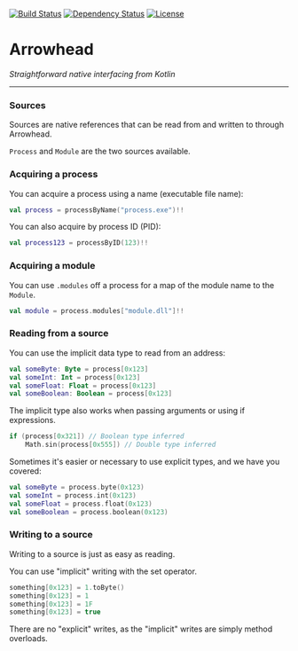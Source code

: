 [![Build Status](https://travis-ci.org/Jire/Arrowhead.svg?branch=master)](https://travis-ci.org/Jire/Arrowhead)
[![Dependency Status](https://www.versioneye.com/user/projects/578f3deb88bf880040a26ee5/badge.svg?style=flat)](https://www.versioneye.com/user/projects/578f3deb88bf880040a26ee5)
[![License](https://img.shields.io/github/license/Jire/Arrowhead.svg)](https://github.com/Jire/Arrowhead/blob/master/LICENSE.txt)

# Arrowhead
_Straightforward native interfacing from Kotlin_

---

### Sources

Sources are native references that can be read from and written to through Arrowhead.

`Process` and `Module` are the two sources available.

### Acquiring a process

You can acquire a process using a name (executable file name):

```kotlin
val process = processByName("process.exe")!!
```

You can also acquire by process ID (PID):

```kotlin
val process123 = processByID(123)!!
```

### Acquiring a module

You can use `.modules` off a process for a map of the module name to the `Module`.

```kotlin
val module = process.modules["module.dll"]!!
```

### Reading from a source

You can use the implicit data type to read from an address:

```kotlin
val someByte: Byte = process[0x123]
val someInt: Int = process[0x123]
val someFloat: Float = process[0x123]
val someBoolean: Boolean = process[0x123]
```

The implicit type also works when passing arguments or using if expressions.

```kotlin
if (process[0x321]) // Boolean type inferred
    Math.sin(process[0x555]) // Double type inferred
```

Sometimes it's easier or necessary to use explicit types, and we have you covered:

```kotlin
val someByte = process.byte(0x123)
val someInt = process.int(0x123)
val someFloat = process.float(0x123)
val someBoolean = process.boolean(0x123)
```

### Writing to a source

Writing to a source is just as easy as reading.

You can use "implicit" writing with the set operator.

```kotlin
something[0x123] = 1.toByte()
something[0x123] = 1
something[0x123] = 1F
something[0x123] = true
```

There are no "explicit" writes, as the "implicit" writes are simply method overloads.